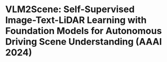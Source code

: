 # VLM2Scene: Self-Supervised Image-Text-LiDAR Learning with Foundation Models for Autonomous Driving Scene Understanding (AAAI 2024)

